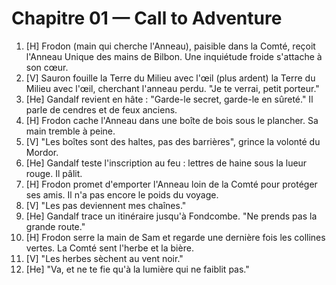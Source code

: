 # Chapitre 01 — Call to Adventure

1. [H] Frodon (main qui cherche l'Anneau), paisible dans la Comté, reçoit l'Anneau Unique des mains de Bilbon. Une inquiétude froide s'attache à son cœur.
2. [V] Sauron fouille la Terre du Milieu avec l'œil (plus ardent) la Terre du Milieu avec l'œil, cherchant l'anneau perdu. "Je te verrai, petit porteur."
3. [He] Gandalf revient en hâte : "Garde-le secret, garde-le en sûreté." Il parle de cendres et de feux anciens.
4. [H] Frodon cache l'Anneau dans une boîte de bois sous le plancher. Sa main tremble à peine.
5. [V] "Les boîtes sont des haltes, pas des barrières", grince la volonté du Mordor.
6. [He] Gandalf teste l'inscription au feu : lettres de haine sous la lueur rouge. Il pâlit.
7. [H] Frodon promet d'emporter l'Anneau loin de la Comté pour protéger ses amis. Il n'a pas encore le poids du voyage.
8. [V] "Les pas deviennent mes chaînes."
9. [He] Gandalf trace un itinéraire jusqu'à Fondcombe. "Ne prends pas la grande route."
10. [H] Frodon serre la main de Sam et regarde une dernière fois les collines vertes. La Comté sent l'herbe et la bière.
11. [V] "Les herbes sèchent au vent noir."
12. [He] "Va, et ne te fie qu'à la lumière qui ne faiblit pas."
